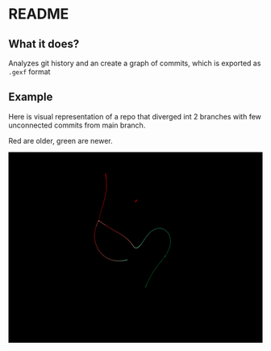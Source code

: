 # README

## What it does?

Analyzes git history and an create a graph of commits, which is exported as `.gexf` format

## Example 

Here is visual representation of a repo that diverged int 2 branches with few unconnected commits from main branch.

Red are older, green are newer.

![Output](resources/example_out.png)